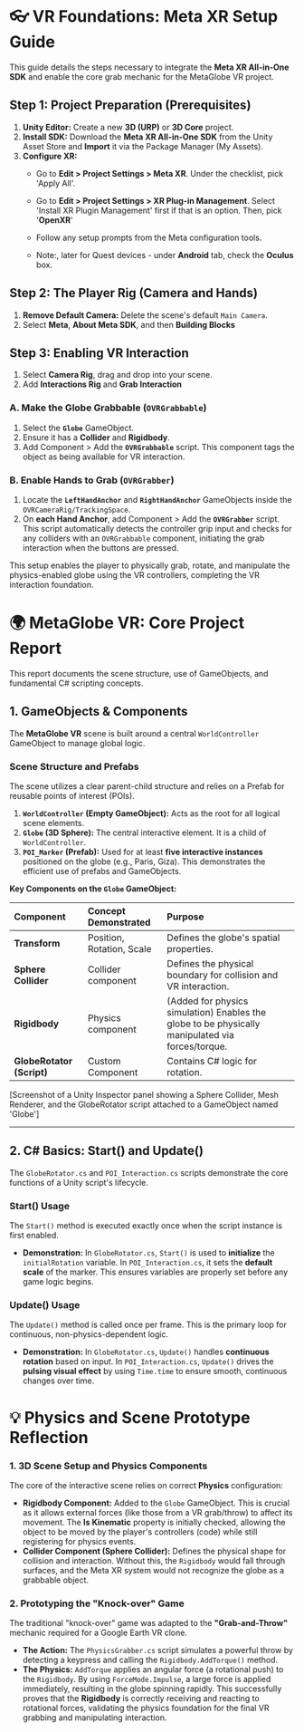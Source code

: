 # 👓 VR Foundations: Meta XR Setup Guide

This guide details the steps necessary to integrate the **Meta XR All-in-One SDK** and enable the core grab mechanic for the MetaGlobe VR project.

## Step 1: Project Preparation (Prerequisites)

1.  **Unity Editor:** Create a new **3D (URP)** or **3D Core** project.
2.  **Install SDK:** Download the **Meta XR All-in-One SDK** from the Unity Asset Store and **Import** it via the Package Manager (My Assets).
3.  **Configure XR:**
    * Go to **Edit > Project Settings > Meta XR**. Under the checklist, pick 'Apply All'.
    * Go to **Edit > Project Settings > XR Plug-in Management**. Select 'Install XR Plugin Management' first if that is an option. Then, pick '**OpenXR**'
    
    * Follow any setup prompts from the Meta configuration tools.

    * Note:, later for Quest devices - under **Android** tab, check the **Oculus** box.

## Step 2: The Player Rig (Camera and Hands)

1.  **Remove Default Camera:** Delete the scene's default `Main Camera`.
2.  Select **Meta**, **About Meta SDK**, and then **Building Blocks**

## Step 3: Enabling VR Interaction

1. Select **Camera Rig**, drag and drop into your scene.
2. Add **Interactions Rig** and **Grab Interaction**


### A. Make the Globe Grabbable (`OVRGrabbable`)

1.  Select the **`Globe`** GameObject.
2.  Ensure it has a **Collider** and **Rigidbody**.
3.  Add Component > Add the **`OVRGrabbable`** script. This component tags the object as being available for VR interaction.

### B. Enable Hands to Grab (`OVRGrabber`)

1.  Locate the **`LeftHandAnchor`** and **`RightHandAnchor`** GameObjects inside the `OVRCameraRig/TrackingSpace`.
2.  On **each Hand Anchor**, add Component > Add the **`OVRGrabber`** script. This script automatically detects the controller grip input and checks for any colliders with an `OVRGrabbable` component, initiating the grab interaction when the buttons are pressed.

This setup enables the player to physically grab, rotate, and manipulate the physics-enabled globe using the VR controllers, completing the VR interaction foundation.

# 🌍 MetaGlobe VR: Core Project Report

This report documents the scene structure, use of GameObjects, and fundamental C# scripting concepts.

## 1. GameObjects & Components

The **MetaGlobe VR** scene is built around a central `WorldController` GameObject to manage global logic.

### Scene Structure and Prefabs
The scene utilizes a clear parent-child structure and relies on a Prefab for reusable points of interest (POIs).

1.  **`WorldController` (Empty GameObject):** Acts as the root for all logical scene elements.
2.  **`Globe` (3D Sphere):** The central interactive element. It is a child of `WorldController`.
3.  **`POI_Marker` (Prefab):** Used for at least **five interactive instances** positioned on the globe (e.g., Paris, Giza). This demonstrates the efficient use of prefabs and GameObjects.

**Key Components on the `Globe` GameObject:**

| Component | Concept Demonstrated | Purpose |
| :--- | :--- | :--- |
| **Transform** | Position, Rotation, Scale | Defines the globe's spatial properties. |
| **Sphere Collider** | Collider component | Defines the physical boundary for collision and VR interaction. |
| **Rigidbody** | Physics component | (Added for physics simulation) Enables the globe to be physically manipulated via forces/torque. |
| **GlobeRotator (Script)** | Custom Component | Contains C# logic for rotation. |

[Screenshot of a Unity Inspector panel showing a Sphere Collider, Mesh Renderer, and the GlobeRotator script attached to a GameObject named 'Globe']

---

## 2. C# Basics: Start() and Update()

The `GlobeRotator.cs` and `POI_Interaction.cs` scripts demonstrate the core functions of a Unity script's lifecycle.

### Start() Usage
The `Start()` method is executed exactly once when the script instance is first enabled.

* **Demonstration:** In `GlobeRotator.cs`, `Start()` is used to **initialize** the `initialRotation` variable. In `POI_Interaction.cs`, it sets the **default scale** of the marker. This ensures variables are properly set before any game logic begins.

### Update() Usage
The `Update()` method is called once per frame. This is the primary loop for continuous, non-physics-dependent logic.

* **Demonstration:** In `GlobeRotator.cs`, `Update()` handles **continuous rotation** based on input. In `POI_Interaction.cs`, `Update()` drives the **pulsing visual effect** by using `Time.time` to ensure smooth, continuous changes over time.

# 💡 Physics and Scene Prototype Reflection


### 1. 3D Scene Setup and Physics Components

The core of the interactive scene relies on correct **Physics** configuration:

* **Rigidbody Component:** Added to the `Globe` GameObject. This is crucial as it allows external forces (like those from a VR grab/throw) to affect its movement. The **Is Kinematic** property is initially checked, allowing the object to be moved by the player's controllers (code) while still registering for physics events.
* **Collider Component (Sphere Collider):** Defines the physical shape for collision and interaction. Without this, the `Rigidbody` would fall through surfaces, and the Meta XR system would not recognize the globe as a grabbable object.

### 2. Prototyping the "Knock-over" Game

The traditional "knock-over" game was adapted to the **"Grab-and-Throw"** mechanic required for a Google Earth VR clone.

* **The Action:** The `PhysicsGrabber.cs` script simulates a powerful throw by detecting a keypress and calling the `Rigidbody.AddTorque()` method.
* **The Physics:** `AddTorque` applies an angular force (a rotational push) to the `Rigidbody`. By using `ForceMode.Impulse`, a large force is applied immediately, resulting in the globe spinning rapidly. This successfully proves that the **Rigidbody** is correctly receiving and reacting to rotational forces, validating the physics foundation for the final VR grabbing and manipulating interaction.

